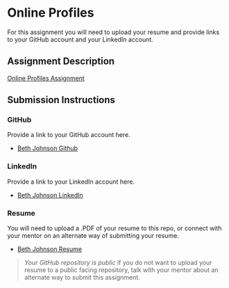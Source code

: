 # Online Profiles
For this assignment you will need to upload your resume and provide links to your GitHub account and your LinkedIn account.

## Assignment Description
[Online Profiles Assignment](https://education.launchcode.org/liftoff/modules/assignments/online-profiles)

## Submission Instructions
 
### GitHub
Provide a link to your GitHub account here.

- [Beth Johnson Github](http://github.com/originalbplusj)
 
### LinkedIn
Provide a link to your LinkedIn account here.

- [Beth Johnson LinkedIn](http://linkedin.com/in/beth-johnson-9476789b)

### Resume
You will need to upload a .PDF of your resume to this repo, or connect with your mentor on an alternate way of submitting your resume.

- [Beth Johnson Resume](BethJohnson.pdf)

> *Your GitHub repository is public* if you do not want to upload your resume to a public facing repository, talk with your mentor about an alternate way to submit this assignment.
